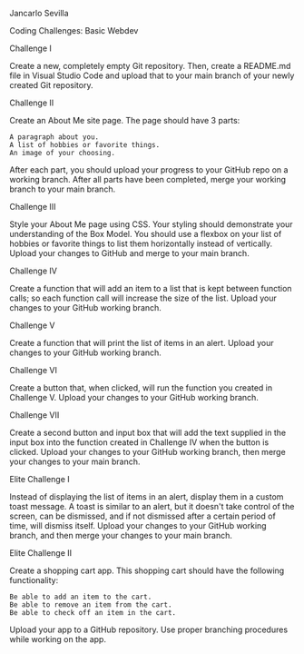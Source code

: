 
Jancarlo Sevilla 

Coding Challenges: Basic Webdev 

Challenge I

Create a new, completely empty Git repository. Then, create a README.md file in Visual Studio Code and upload that to your main branch of your newly created Git repository.

Challenge II

Create an About Me site page. The page should have 3 parts:

    A paragraph about you.
    A list of hobbies or favorite things.
    An image of your choosing.

After each part, you should upload your progress to your GitHub repo on a working branch. After all parts have been completed, merge your working branch to your main branch.

Challenge III

Style your About Me page using CSS. Your styling should demonstrate your understanding of the Box Model. You should use a flexbox on your list of hobbies or favorite things to list them horizontally instead of vertically. Upload your changes to GitHub and merge to your main branch.

Challenge IV

Create a function that will add an item to a list that is kept between function calls; so each function call will increase the size of the list. Upload your changes to your GitHub working branch.

Challenge V

Create a function that will print the list of items in an alert. Upload your changes to your GitHub working branch.

Challenge VI

Create a button that, when clicked, will run the function you created in Challenge V. Upload your changes to your GitHub working branch.

Challenge VII

Create a second button and input box that will add the text supplied in the input box into the function created in Challenge IV when the button is clicked. Upload your changes to your GitHub working branch, then merge your changes to your main branch.


Elite Challenge I

Instead of displaying the list of items in an alert, display them in a custom toast message. A toast is similar to an alert, but it doesn't take control of the screen, can be dismissed, and if not dismissed after a certain period of time, will dismiss itself. Upload your changes to your GitHub working branch, and then merge your changes to your main branch.

Elite Challenge II

Create a shopping cart app. This shopping cart should have the following functionality:

    Be able to add an item to the cart.
    Be able to remove an item from the cart.
    Be able to check off an item in the cart.

Upload your app to a GitHub repository. Use proper branching procedures while working on the app.